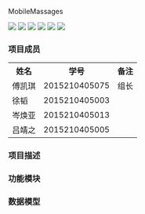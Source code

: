MobileMassages

[![](https://img.shields.io/badge/nodejs-6.10.0-green.svg)](https://github.com/nodejs/node)
[![](https://img.shields.io/badge/angularjs-1.6.4-blue.svg)](https://github.com/angular/angular.js/)
[![](https://img.shields.io/badge/angular--ui--router-0.4.2-6efff0.svg)](https://github.com/angular-ui/ui-router/)
[![](https://img.shields.io/badge/mongodb-3.2.11-brightgreen.svg)](https://github.com/mongodb/mongo)
[![](https://img.shields.io/badge/express-4.14.1-adfeac.svg)](https://github.com/expressjs/express)
[![](https://img.shields.io/badge/sweetalert-1.0.0-aaedfd.svg)](https://github.com/t4t5/sweetalert)


### 项目成员  

<table>
    <tr>
        <th>姓名</th>
        <th>学号</th>
        <th>备注</th>
    </tr>
    <tr>
        <td>傅凯琪</td>
        <td>2015210405075</td>
        <td>组长</td>
    </tr>
    <tr>
        <td>徐韬</td>
        <td>2015210405003</td>
        <td></td>
    </tr>
    <tr>
        <td>岑焕亚</td>
        <td>2015210405013</td>
        <td></td>
    </tr>
    <tr>
        <td>吕靖之</td>
        <td>2015210405005</td>
        <td></td>
    </tr>
</table>

### 项目描述

### 功能模块

### 数据模型

